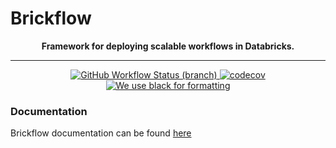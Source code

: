 # Brickflow

<p align="center">
    <b>Framework for deploying scalable workflows in Databricks.</b>
</p>

---

<p align="center">
     <a href="https://github.com/stikkireddy/brickflow/actions/workflows/onpush.yml">
        <img src="https://img.shields.io/github/workflow/status/stikkireddy/brickflow/build/main?style=for-the-badge"
             alt="GitHub Workflow Status (branch)"/>
    </a>
    <a href="https://codecov.io/gh/stikkireddy/brickflow">
        <img src="https://img.shields.io/codecov/c/github/stikkireddy/brickflow?style=for-the-badge&amp;token=S7ADH3W2E3"
             alt="codecov"/>
    </a>
    <a href="https://github.com/psf/black">
        <img src="https://img.shields.io/badge/code%20style-black-000000.svg?style=for-the-badge"
             alt="We use black for formatting"/>
    </a>
</p>

### Documentation
Brickflow documentation can be found [here](https://stikkireddy.github.io/brickflow/)
